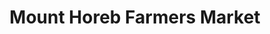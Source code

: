 ---
title: "Mount Horeb Farmers Market"
url: /mount-horeb/mount-horeb-farmers-market/
shop: Hofladen
---